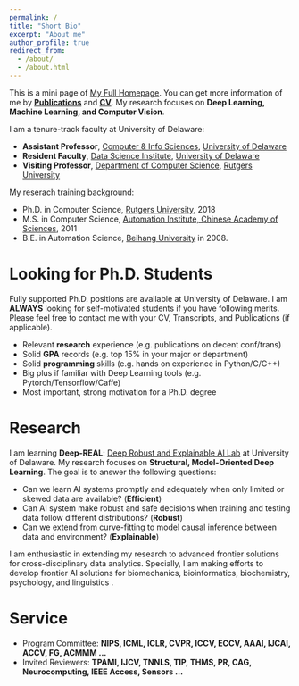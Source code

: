 ```yaml
---
permalink: /
title: "Short Bio"
excerpt: "About me"
author_profile: true
redirect_from: 
  - /about/
  - /about.html
---
```

This is a mini page of [My Full Homepage](https://sites.google.com/site/xipengcshomepage/). You can get more information of me by [**Publications**](https://xipeng13.github.io/homepage/files/PUBLICATION.pdf) and [**CV**](https://xipeng13.github.io/homepage/files/CV.pdf). My research focuses on **Deep Learning, Machine Learning, and Computer Vision**.

I am a tenure-track faculty at University of Delaware:
- **Assistant Professor**, [Computer & Info Sciences](https://www.cis.udel.edu/), [University of Delaware](https://www.udel.edu/)
- **Resident Faculty**, [Data Science Institute](https://dsi.udel.edu/), [University of Delaware](https://www.udel.edu/)
- **Visiting Professor**, [Department of Computer Science](https://www.cs.rutgers.edu/), [Rutgers University](https://www.rutgers.edu/)

My reserach training background: 
- Ph.D. in Computer Science, [Rutgers University](https://www.cs.rutgers.edu/), 2018
- M.S. in Computer Science, [Automation Institute, Chinese Academy of Sciences](http://www.ia.cas.cn/), 2011
- B.E. in Automation Science, [Beihang University](http://dept3.buaa.edu.cn/) in 2008.


Looking for Ph.D. Students
======
Fully supported Ph.D. positions are available at University of Delaware. I am **ALWAYS** looking for self-motivated students if you have following merits. Please feel free to contact me with your CV, Transcripts, and Publications (if applicable).

- Relevant **research** experience (e.g. publications on decent conf/trans)
- Solid **GPA** records (e.g. top 15% in your major or department)
- Solid **programming** skills (e.g. hands on experience in Python/C/C++)
- Big plus if familiar with Deep Learning tools (e.g. Pytorch/Tensorflow/Caffe)
- Most important, strong motivation for a Ph.D. degree


Research
======
I am learning **Deep-REAL**: [Deep Robust and Explainable AI Lab](https://sites.google.com/site/xipengcshomepage/research) at University of Delaware. My research focuses on **Structural, Model-Oriented Deep Learning**. The goal is to answer the following questions:

- Can we learn AI systems promptly and adequately when only limited or skewed data are available? (**Efficient**)
- Can AI system make robust and safe decisions when training and testing data follow different distributions? (**Robust**)
- Can we extend from curve-fitting to model causal inference between data and environment? (**Explainable**)

I am enthusiastic in extending my research to advanced frontier solutions for cross-disciplinary data analytics. Specially, I am making efforts to develop frontier AI solutions for biomechanics, bioinformatics, biochemistry, psychology, and linguistics .
  
Service
======
- Program Committee: **NIPS, ICML, ICLR, CVPR, ICCV, ECCV, AAAI, IJCAI, ACCV, FG, ACMMM ...**
- Invited Reviewers: **TPAMI, IJCV, TNNLS, TIP, THMS, PR, CAG, Neurocomputing, IEEE Access, Sensors ...**




